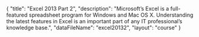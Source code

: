 {
	"title": "Excel 2013 Part 2",
	"description": "Microsoft’s Excel is a full-featured spreadsheet program for Windows and Mac OS X. Understanding the latest features in Excel is an important part of any IT professional’s knowledge base.",
	"dataFileName": "excel20132",
	"layout": "course"
}